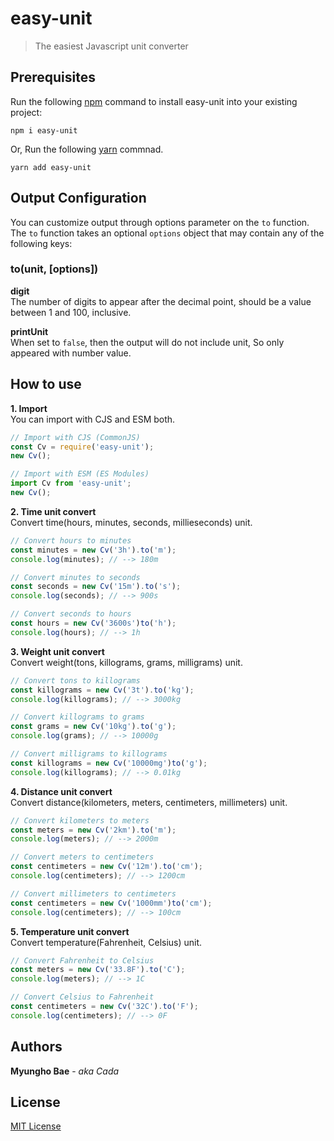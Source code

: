 # easy-unit

> The easiest Javascript unit converter

## Prerequisites

Run the following [npm](https://www.npmjs.com/) command to install easy-unit into your existing project:

```
npm i easy-unit
```

Or, Run the following [yarn](https://classic.yarnpkg.com/) commnad.

```
yarn add easy-unit
```

## Output Configuration

You can customize output through options parameter on the `to` function. \
The `to` function takes an optional `options` object that may contain any of the following keys:

### to(unit, [options])

**digit** \
The number of digits to appear after the decimal point, should be a value between 1 and 100, inclusive.

**printUnit** \
When set to `false`, then the output will do not include unit, So only appeared with number value.

## How to use

**1. Import** \
You can import with CJS and ESM both.

```javascript
// Import with CJS (CommonJS)
const Cv = require('easy-unit');
new Cv();

// Import with ESM (ES Modules)
import Cv from 'easy-unit';
new Cv();
```

**2. Time unit convert** \
Convert time(hours, minutes, seconds, millieseconds) unit.

```javascript
// Convert hours to minutes
const minutes = new Cv('3h').to('m');
console.log(minutes); // --> 180m

// Convert minutes to seconds
const seconds = new Cv('15m').to('s');
console.log(seconds); // --> 900s

// Convert seconds to hours
const hours = new Cv('3600s')to('h');
console.log(hours); // --> 1h
```

**3. Weight unit convert** \
Convert weight(tons, killograms, grams, milligrams) unit.

```javascript
// Convert tons to killograms
const killograms = new Cv('3t').to('kg');
console.log(killograms); // --> 3000kg

// Convert killograms to grams
const grams = new Cv('10kg').to('g');
console.log(grams); // --> 10000g

// Convert milligrams to killograms
const killograms = new Cv('10000mg')to('g');
console.log(killograms); // --> 0.01kg
```

**4. Distance unit convert** \
Convert distance(kilometers, meters, centimeters, millimeters) unit.

```javascript
// Convert kilometers to meters
const meters = new Cv('2km').to('m');
console.log(meters); // --> 2000m

// Convert meters to centimeters
const centimeters = new Cv('12m').to('cm');
console.log(centimeters); // --> 1200cm

// Convert millimeters to centimeters
const centimeters = new Cv('1000mm')to('cm');
console.log(centimeters); // --> 100cm
```

**5. Temperature unit convert** \
Convert temperature(Fahrenheit, Celsius) unit.

```javascript
// Convert Fahrenheit to Celsius
const meters = new Cv('33.8F').to('C');
console.log(meters); // --> 1C

// Convert Celsius to Fahrenheit
const centimeters = new Cv('32C').to('F');
console.log(centimeters); // --> 0F
```

## Authors

**Myungho Bae** - _aka Cada_

## License

[MIT License](https://opensource.org/license/mit/)
